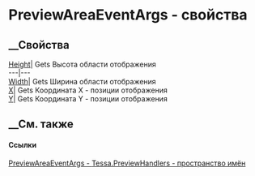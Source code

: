 # PreviewAreaEventArgs - свойства
##  __Свойства
[Height](P_Tessa_PreviewHandlers_PreviewAreaEventArgs_Height.htm)|  Gets
Высота области отображения  
---|---  
[Width](P_Tessa_PreviewHandlers_PreviewAreaEventArgs_Width.htm)|  Gets Ширина
области отображения  
[X](P_Tessa_PreviewHandlers_PreviewAreaEventArgs_X.htm)|  Gets Координата X -
позиции отображения  
[Y](P_Tessa_PreviewHandlers_PreviewAreaEventArgs_Y.htm)|  Gets Координата Y -
позиции отображения  
## __См. также
#### Ссылки
[PreviewAreaEventArgs - ](T_Tessa_PreviewHandlers_PreviewAreaEventArgs.htm)
[Tessa.PreviewHandlers - пространство имён](N_Tessa_PreviewHandlers.htm)
